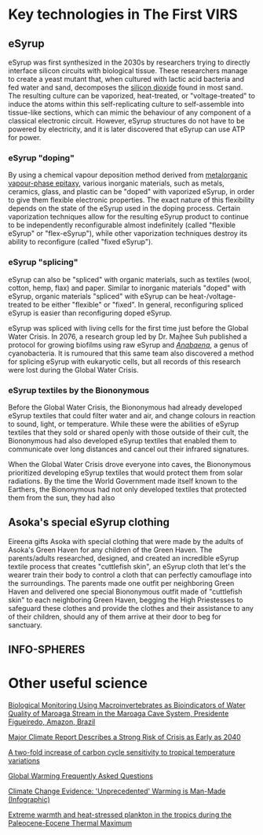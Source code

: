 # Key technologies in The First VIRS

## eSyrup

eSyrup was first synthesized in the 2030s by researchers trying to directly interface silicon circuits with biological tissue. These researchers manage to create a yeast mutant that, when cultured with lactic acid bacteria and fed water and sand, decomposes the [silicon dioxide](https://en.wikipedia.org/wiki/Silicon_dioxide) found in most sand. The resulting culture can be vaporized, heat-treated, or "voltage-treated" to induce the atoms within this self-replicating culture to self-assemble into tissue-like sections, which can mimic the behaviour of any component of a classical electronic circuit. However, eSyrup structures do not have to be powered by electricity, and it is later discovered that eSyrup can use ATP for power.  

### eSyrup "doping"

By using a chemical vapour deposition method derived from [metalorganic vapour-phase epitaxy](https://en.wikipedia.org/wiki/Metalorganic_vapour-phase_epitaxy), various inorganic materials, such as metals, ceramics, glass, and plastic can be "doped" with vaporized eSyrup, in order to give them flexible electronic properties. The exact nature of this flexibility depends on the state of the eSyrup used in the doping process. Certain vaporization techniques allow for the resulting eSyrup product to continue to be independently reconfigurable almost indefinitely (called "flexible eSyrup" or "flex-eSyrup"), while other vaporization techniques destroy its ability to reconfigure (called "fixed eSyrup").

### eSyrup "splicing"

eSyrup can also be "spliced" with organic materials, such as textiles (wool, cotton, hemp, flax) and paper. Similar to inorganic materials "doped" with eSyrup, organic materials "spliced" with eSyrup can be heat-/voltage-treated to be either "flexible" or "fixed". In general, reconfiguring spliced eSyrup is easier than reconfiguring doped eSyrup. 

eSyrup was spliced with living cells for the first time just before the Global Water Crisis. In 2076, a research group led by Dr. Majhee Suh published a protocol for growing biofilms using raw eSyrup and [*Anabaena*](https://en.wikipedia.org/wiki/Anabaena), a genus of cyanobacteria. It is rumoured that this same team also discovered a method for splicing eSyrup with eukaryotic cells, but all records of this research were lost during the Global Water Crisis. 

### eSyrup textiles by the Biononymous

Before the Global Water Crisis, the Biononymous had already developed eSyrup textiles that could filter water and air, and change colours in reaction to sound, light, or temperature. While these were the abilities of eSyrup textiles that they sold or shared openly with those outside of their cult, the Biononymous had also developed eSyrup textiles that enabled them to communicate over long distances and cancel out their infrared signatures. 

When the Global Water Crisis drove everyone into caves, the Biononymous prioritized developing eSyrup textiles that would protect them from solar radiations. By the time the World Government made itself known to the Earthers, the Biononymous had not only developed textiles that protected them from the sun, they had also 

## Asoka's special eSyrup clothing

Eireena gifts Asoka with special clothing that were made by the adults of Asoka's Green Haven for any children of the Green Haven. The parents/adults researched, designed, and created an incredible eSyrup textile process that creates "cuttlefish skin", an eSyrup cloth that let's the wearer train their body to control a cloth that can perfectly camouflage into the surroundings. The parents made one outfit per neighboring Green Haven and delivered one special Biononymous outfit made of "cuttlefish skin" to each neighboring Green Haven, begging the High Priestesses to safeguard these clothes and provide the clothes and their assistance to any of their children, should any of them arrive at their door to beg for sanctuary.

## **INFO-SPHERES**

# Other useful science

[Biological Monitoring Using Macroinvertebrates as Bioindicators of Water Quality of Maroaga Stream in the Maroaga Cave System, Presidente Figueiredo, Amazon, Brazil](https://www.hindawi.com/journals/ijecol/2014/308149/)

[Major Climate Report Describes a Strong Risk of Crisis as Early as 2040](https://www.nytimes.com/2018/10/07/climate/ipcc-climate-report-2040.html)

[A two-fold increase of carbon cycle sensitivity to tropical temperature variations](https://www.nature.com/articles/nature12915.epdf)

[Global Warming Frequently Asked Questions](https://www.climate.gov/news-features/understanding-climate/global-warming-frequently-asked-questions)

[Climate Change Evidence: 'Unprecedented' Warming is Man-Made (Infographic)](https://www.livescience.com/40006-united-nations-report-calls-global-warming-unprecedented-infographic.html)

[Extreme warmth and heat-stressed plankton in the tropics during the Paleocene-Eocene Thermal Maximum](http://advances.sciencemag.org/content/advances/3/3/e1600891.full.pdf)


